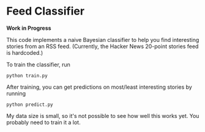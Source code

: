 # Feed Classifier

**Work in Progress**

This code implements a naive Bayesian classifier
to help you find interesting stories from an RSS feed.
(Currently, the Hacker News 20-point stories feed is hardcoded.)

To train the classifier, run

    python train.py

After training, you can get predictions on most/least
interesting stories by running

    python predict.py

My data size is small, so it's not possible to see how well
this works yet. You probably need to train it a lot.
